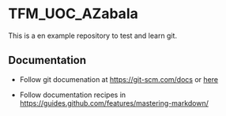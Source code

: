 # TFM_UOC_AZabala

This is a en example repository to test and learn git.

## Documentation

* Follow git documenation at https://git-scm.com/docs or [here](https://git-scm.com/docs)

* Follow documentation recipes in https://guides.github.com/features/mastering-markdown/

